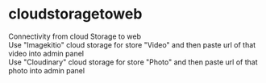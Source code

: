 # cloudstoragetoweb
Connectivity from cloud Storage to web<br>
Use "Imagekitio" cloud storage for store "Video" and then paste url of that video into admin panel<br>
Use "Cloudinary" cloud storage for store "Photo" and then paste url of that photo into admin panel

